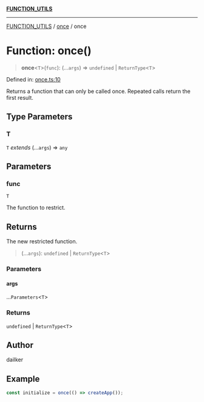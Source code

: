 [**FUNCTION_UTILS**](../../README.md)

***

[FUNCTION_UTILS](../../README.md) / [once](../README.md) / once

# Function: once()

> **once**\<`T`\>(`func`): (...`args`) => `undefined` \| `ReturnType`\<`T`\>

Defined in: [once.ts:10](https://github.com/dailker/everyutil/blob/41b2b91e0d43fdbbea18f7ea0bcf4029dd413f41/src/function/once.ts#L10)

Returns a function that can only be called once. Repeated calls return the first result.

## Type Parameters

### T

`T` *extends* (...`args`) => `any`

## Parameters

### func

`T`

The function to restrict.

## Returns

The new restricted function.

> (...`args`): `undefined` \| `ReturnType`\<`T`\>

### Parameters

#### args

...`Parameters`\<`T`\>

### Returns

`undefined` \| `ReturnType`\<`T`\>

## Author

dailker

## Example

```ts
const initialize = once(() => createApp());
```

